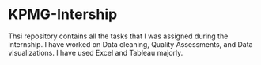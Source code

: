 # KPMG-Intership
Thsi repository contains all the tasks that I was assigned during the internship. I have worked on Data cleaning, Quality Assessments, and Data visualizations.
I have used Excel and Tableau majorly.
